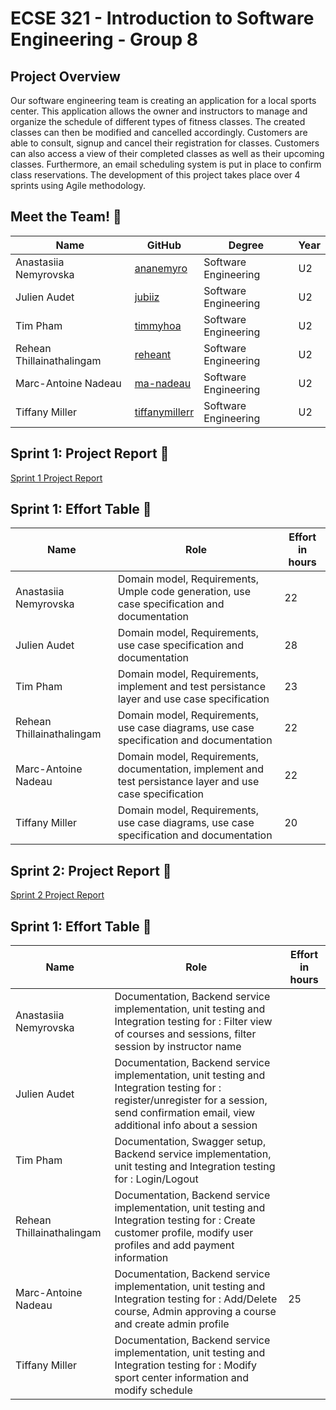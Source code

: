# ECSE 321 - Introduction to Software Engineering - Group 8

## Project Overview

Our software engineering team is creating an application for a local sports center. This application allows the owner and instructors to manage and organize the schedule of different types of fitness classes. The created classes can then be modified and cancelled accordingly. Customers are able to consult, signup and cancel their registration for classes. 
Customers can also access a view of their completed classes as well as their upcoming classes. Furthermore, an email scheduling system is put in place to confirm class reservations. The development of this project takes place over 4 sprints using Agile methodology. 

## Meet the Team! 👋
| Name | GitHub | Degree | Year
| --- | --- | --- | --- |
| Anastasiia Nemyrovska | [ananemyro](https://github.com/ananemyro) | Software Engineering | U2 |
| Julien Audet | [jubiiz](https://github.com/jubiiz) | Software Engineering | U2 |
|  Tim Pham | [timmyhoa](https://github.com/timmyhoa) | Software Engineering | U2 |
|  Rehean Thillainathalingam | [reheant](https://github.com/reheant) | Software Engineering | U2 |
|  Marc-Antoine Nadeau | [ma-nadeau](https://github.com/ma-nadeau) | Software Engineering | U2 |
| Tiffany Miller | [tiffanymillerr](https://github.com/tiffanymillerr) | Software Engineering | U2 |

## Sprint 1: Project Report 📝 
[Sprint 1 Project Report](../../wiki/Project-Report-Deliverable-1)


## Sprint 1: Effort Table 💪
| Name | Role | Effort in hours |
| --- | --- | --- |
| Anastasiia Nemyrovska | Domain model, Requirements, Umple code generation, use case specification and documentation  | 22 |
| Julien Audet | Domain model, Requirements, use case specification and documentation | 28 |
|  Tim Pham | Domain model, Requirements, implement and test persistance layer and use case specification | 23 | 
|  Rehean Thillainathalingam | Domain model, Requirements, use case diagrams, use case specification and documentation | 22 |
|  Marc-Antoine Nadeau | Domain model, Requirements, documentation, implement and test persistance layer and use case specification| 22 |
| Tiffany Miller | Domain model, Requirements, use case diagrams, use case specification and documentation | 20 | 

## Sprint 2: Project Report 📝 
[Sprint 2 Project Report](../../wiki/Project-Report-Deliverable-2)


## Sprint 1: Effort Table 💪
| Name | Role | Effort in hours |
| --- | --- | --- |
| Anastasiia Nemyrovska | Documentation, Backend service implementation, unit testing and Integration testing for : Filter view of courses and sessions, filter session by instructor name  |  |
| Julien Audet | Documentation, Backend service implementation, unit testing and Integration testing for : register/unregister for a session, send confirmation email, view additional info about a session |  |
|  Tim Pham | Documentation, Swagger setup, Backend service implementation, unit testing and Integration testing for : Login/Logout |  | 
|  Rehean Thillainathalingam | Documentation, Backend service implementation, unit testing and Integration testing for : Create customer profile, modify user profiles and add payment information |  |
|  Marc-Antoine Nadeau | Documentation, Backend service implementation, unit testing and Integration testing for : Add/Delete course, Admin approving a course and create admin profile| 25 |
| Tiffany Miller | Documentation, Backend service implementation, unit testing and Integration testing for : Modify sport center information and modify schedule |  | 
